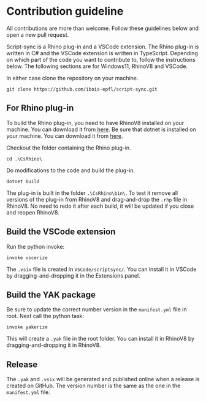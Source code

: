 # Contribution guideline
All contributions are more than welcome. Follow these guidelines below and open a new pull request.

Script-sync is a Rhino plug-in and a VSCode extension. The Rhino plug-in is written in C# and the VSCode extension is written in TypeScript.
Depending on which part of the code you want to contribute to, follow the instructions below. The following sections are for Windows11, RhinoV8 and VSCode.

In either case clone the repository on your machine.

```terminal
git clone https://github.com/ibois-epfl/script-sync.git
```

## For Rhino plug-in
To build the Rhino plug-in, you need to have RhinoV8 installed on your machine. You can download it from [here](https://www.rhino3d.com/download/rhino-for-windows/8/latest).
Be sure that dotnet is installed on your machine. You can download it from [here](https://dotnet.microsoft.com/download/dotnet/5.0).

Checkout the folder containing the Rhino plug-in.
```terminal
cd .\CsRhino\
```
Do modifications to the code and build the plug-in.
```terminal
dotnet build
```
The plug-in is built in the folder `.\CsRhino\bin\`.
To test it remove all versions of the plug-in from RhinoV8 and drag-and-drop the `.rhp` file in RhinoV8. No need to redo it after each build, it will be updated if you close and reopen RhinoV8.

## Build the VSCode extension
Run the python invoke:
```terminal
invoke vscerize
```
The `.vsix` file is created in `VSCode/scriptsync/`. You can install it in VSCode by dragging-and-dropping it in the Extensions panel.

## Build the YAK package
Be sure to update the correct number version in the `manifest.yml` file in root.
Next call the python task:
```terminal
invoke yakerize
```
This will create a `.yak` file in the root folder. You can install it in RhinoV8 by dragging-and-dropping it in RhinoV8.

## Release
The `.yak` and `.vsix` will be generated and published online when a release is created on GitHub. The version number is the same as the one in the `manifest.yml` file.
